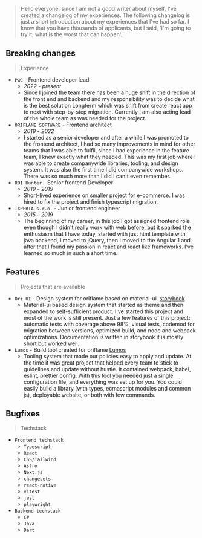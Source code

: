 > Hello everyone, since I am not a good writer about myself, I've created a changelog of my experiences.
> The following changelog is just a short introduction about my experiences that I've had so far. I know that you have thousands of applicants, but I said, 'I'm going to try it, what is the worst that can happen'.

## Breaking changes

> Experience

- `PwC` - Frontend developer lead
  - _2022_ - _present_
  - Since I joined the team there has been a huge shift in the direction of the front end and backend and my responsibility was to decide what is the best solution Longterm which was shift from create react app to next with step-by-step migration. Currently I am also acting lead of the whole team as was needed for the project.
- `ORIFLAME SOFTWARE` - Frontend architect
  - _2019_ - _2022_
  - I started as a senior developer and after a while I was promoted to the frontend architect, I had so many improvements in mind for other teams that I was able to fulfil, since I had experience in the feature team, I knew exactly what they needed. This was my first job where I was able to create companywide libraries, tooling, and design system. It was also the first time I did companywide workshops. There was so much more than I did I can't even remember.
- `ROI Hunter` - Senior frontend Developer
  - _2019_ - _2019_
  - Short-lived experience on smaller project for e-commerce. I was hired to fix the project and finish typescript migration.
- `IXPERTA s.r.o.` - Junior frontend engineer
  - _2015_ - _2019_
  - The beginning of my career, in this job I got assigned frontend role even though I didn't really work with web before, but it sparked the enthusiasm that I have today, started with just html template with java backend, I moved to jQuery, then I moved to the Angular 1 and after that I found my passion in react and react like frameworks. I've learned so much in such a short time.

## Features

> Projects that are available

- `Ori UI` - Design system for oriflame based on material-ui. [storybook](https://storybook.oriflame.com/)
  - Material-ui based design system that started as theme and then expanded to self-sufficient product. I've started this project and most of the work is still present. Just a few features of this project: automatic tests with coverage above 98%, visual tests, codemod for migration between versions, optimized build, and node and webpack optimizations. Documentation is written in storybook it is mostly short but worked well.
- `Lumos` - Build tool created for oriflame [Lumos](https://github.com/Oriflame/lumos)
  - Tooling system that made our policies easy to apply and update. At the time it was great project that helped every team to stick to guidelines and update without hustle. It contained webpack, babel, eslint, prettier config. With this tool you needed just a single configuration file, and everything was set up for you. You could easily build a library (with types, ecmascript modules and common js), deployable website, or both with few commands.

## Bugfixes

> Techstack

- `Frontend techstack`
  - `Typescript`
  - `React`
  - `CSS/Tailwind`
  - `Astro`
  - `Next.js`
  - `changesets`
  - `react-native`
  - `vitest`
  - `jest`
  - `playwright`
- `Backend techstack`
  - `C#`
  - `Java`
  - `Dart`

